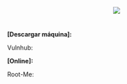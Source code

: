 <p align="center">
  <a href="https://github.com/DenverCoder1/readme-typing-svg"><img src="https://readme-typing-svg.herokuapp.com?size=50&color=F70000&width=550&height=70&lines=Mr.Robot_1"></a>
</p>

<h1 align="center"></h1>

**[Descargar máquina]:**

Vulnhub: 

**[Online]:**

Root-Me: 

<h1 align="center"></h1>

</br>
